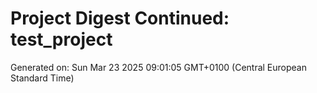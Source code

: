 # Project Digest Continued: test_project
Generated on: Sun Mar 23 2025 09:01:05 GMT+0100 (Central European Standard Time)

